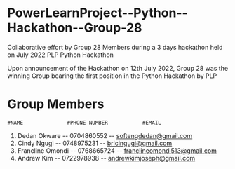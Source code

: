 # PowerLearnProject--Python--Hackathon--Group-28

Collaborative effort by Group 28 Members during a 3 days hackathon held on July 2022 PLP Python Hackathon

Upon announcement of the Hackathon on 12th July 2022, Group 28 was the winning Group bearing the first position in the Python Hackathon by PLP

# Group Members
    #NAME              #PHONE NUMBER           #EMAIL
1. Dedan Okware      -- 0704860552    -- softengdedan@gmail.com
2. Cindy Ngugi       -- 0748975231    -- bricingugi@gmail.com
3. Francline Omondi  -- 0768665724    -- franclineomondi513@gmail.com
4. Andrew Kim        -- 0722978938    -- andrewkimjoseph@gmail.com
